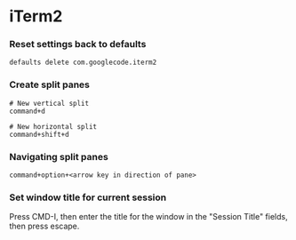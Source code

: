 # iTerm2

### Reset settings back to defaults

    defaults delete com.googlecode.iterm2

### Create split panes

    # New vertical split
    command+d

    # New horizontal split
    command+shift+d

### Navigating split panes

    command+option+<arrow key in direction of pane>

### Set window title for current session

Press CMD-I, then enter the title for the window in the "Session Title" fields, then press escape.
